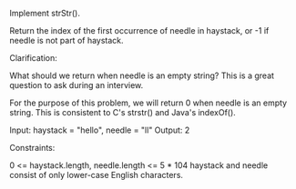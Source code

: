 Implement strStr().

Return the index of the first occurrence of needle in haystack, or -1 if needle is not part of haystack.

Clarification:

What should we return when needle is an empty string? This is a great question to ask during an interview.

For the purpose of this problem, we will return 0 when needle is an empty string. This is consistent to C's strstr() and Java's indexOf().

Input: haystack = "hello", needle = "ll"
Output: 2
 
Constraints:

0 <= haystack.length, needle.length <= 5 * 104
haystack and needle consist of only lower-case English characters.
